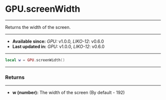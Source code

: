 # GPU.screenWidth
---

Returns the width of the screen.

---

* **Available since:** _GPU:_ v1.0.0, _LIKO-12_: v0.6.0
* **Last updated in:** _GPU:_ v1.0.0, _LIKO-12_: v0.6.0

---

```lua
local w = GPU.screenWidth()
```

---
### Returns
---

* **w (number):** The width of the screen (By default - 192)


